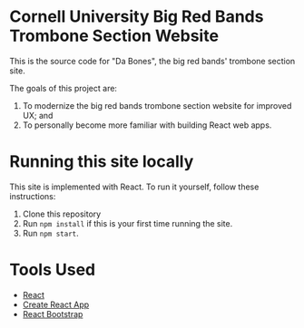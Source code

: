 # Cornell University Big Red Bands Trombone Section Website
This is the source code for "Da Bones", the big red bands' trombone section site.

The goals of this project are:
1. To modernize the big red bands trombone section website for improved UX; and
2. To personally become more familiar with building React web apps.

# Running this site locally
This site is implemented with React. To run it yourself, follow these instructions:
1. Clone this repository
2. Run `npm install` if this is your first time running the site.
3. Run `npm start`.

# Tools Used
- [React](https://reactjs.org/)
- [Create React App](https://reactjs.org/docs/create-a-new-react-app.html#create-react-app)
- [React Bootstrap](https://react-bootstrap.github.io/getting-started/introduction/)
